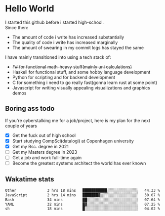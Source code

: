 # Hello World

I started this github before i started high-school.  
Since then:
- The amount of code i write has increased substantially
- The quality of code i write has increased marginally
- The amount of swearing in my commit logs has stayed the same

I have mainly transitioned into using a tech stack of:
- ~~F# for functional math-heavy stuff(mainly uni calculations)~~
- Haskell for functional stuff, and some hobby language development
- Python for scripting and for backend development
- C for something i need to go really fast(gonna learn rust at some point)
- Javascript for writing visually appealing visualizations and graphics demos

## Boring ass todo
If you're cyberstalking me for a job/project, here is my plan for the next couple of years
- [x] Get the fuck out of high school
- [x] Start studying CompSci(datalogi) at Copenhagen university
- [x] Get my Bsc. degree in 2021
- [ ] Get my Masters degree in 2023
- [ ] Get a job and work full-time again
- [ ] Become the greatest systems architect the world has ever known

## Wakatime stats
<!--START_SECTION:waka-->

```txt
Other              3 hrs 18 mins   ███████████░░░░░░░░░░░░░░   44.33 %
JavaScript         2 hrs 14 mins   ███████▓░░░░░░░░░░░░░░░░░   30.07 %
Bash               34 mins         ██░░░░░░░░░░░░░░░░░░░░░░░   07.64 %
YAML               32 mins         █▓░░░░░░░░░░░░░░░░░░░░░░░   07.25 %
sh                 18 mins         █░░░░░░░░░░░░░░░░░░░░░░░░   04.02 %
```

<!--END_SECTION:waka-->
